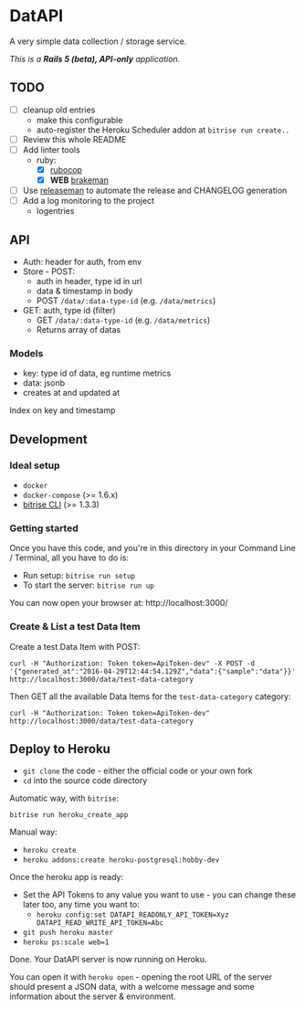 # DatAPI

A very simple data collection / storage service.

_This is a **Rails 5 (beta), API-only** application._


## TODO

- [ ] cleanup old entries
  * make this configurable
  * auto-register the Heroku Scheduler addon at `bitrise run create..`
- [ ] Review this whole README
- [ ] Add linter tools
  - ruby:
    - [x] [rubocop](https://github.com/bbatsov/rubocop)
    - [x] __WEB__ [brakeman](https://github.com/presidentbeef/brakeman)
- [ ] Use [releaseman](https://github.com/bitrise-tools/releaseman) to automate the release and CHANGELOG generation
- [ ] Add a log monitoring to the project
  - logentries


## API

* Auth: header for auth, from env
* Store - POST:
  * auth in header, type id in url
  * data & timestamp in body
  * POST `/data/:data-type-id` (e.g. `/data/metrics`)
* GET: auth, type id (filter)
  * GET `/data/:data-type-id` (e.g. `/data/metrics`)
  * Returns array of datas


### Models

- key: type id of data, eg runtime metrics
- data: jsonb
- creates at and updated at

Index on key and timestamp


## Development

### Ideal setup

* `docker`
* `docker-compose` (>= 1.6.x)
* [bitrise CLI](https://github.com/bitrise-io/bitrise) (>= 1.3.3)

### Getting started

Once you have this code, and you're in this directory in
your Command Line / Terminal, all you have to do is:

* Run setup: `bitrise run setup`
* To start the server: `bitrise run up`

You can now open your browser at: http://localhost:3000/


### Create & List a test Data Item

Create a test Data Item with POST:

```
curl -H "Authorization: Token token=ApiToken-dev" -X POST -d '{"generated_at":"2016-04-29T12:44:54.129Z","data":{"sample":"data"}}' http://localhost:3000/data/test-data-category
```

Then GET all the available Data Items for the `test-data-category` category:

```
curl -H "Authorization: Token token=ApiToken-dev" http://localhost:3000/data/test-data-category
```


## Deploy to Heroku

* `git clone` the code - either the official code or your own fork
* `cd` into the source code directory

Automatic way, with `bitrise`:

```
bitrise run heroku_create_app
```

Manual way:

* `heroku create`
* `heroku addons:create heroku-postgresql:hobby-dev`

Once the heroku app is ready:

* Set the API Tokens to any value you want to use - you can change these later too, any time you want to:
  * `heroku config:set DATAPI_READONLY_API_TOKEN=Xyz DATAPI_READ_WRITE_API_TOKEN=Abc`
* `git push heroku master`
* `heroku ps:scale web=1`

Done. Your DatAPI server is now running on Heroku.

You can open it with `heroku open` - opening the root URL of the server
should present a JSON data, with a welcome message
and some information about the server & environment.
